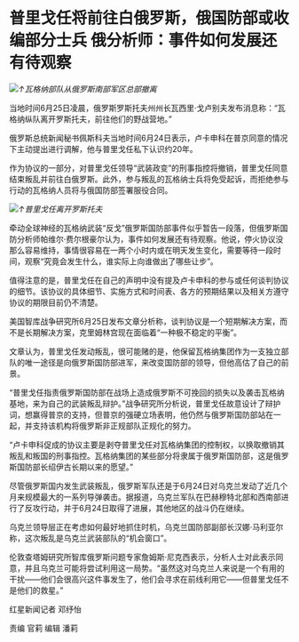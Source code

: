 

# 普里戈任将前往白俄罗斯，俄国防部或收编部分士兵 俄分析师：事件如何发展还有待观察

![](https://inews.gtimg.com/om_bt/OrEV1FU_ilpjmuKaCJUi7xHmooP0NjxwzI-GqVdkFWvhUAA/1000)_↑瓦格纳部队从俄罗斯南部军区总部撤离_

当地时间6月25日凌晨，俄罗斯罗斯托夫州州长瓦西里·戈卢别夫发布消息称：“瓦格纳纵队离开罗斯托夫，前往他们的野战营地。”

俄罗斯总统新闻秘书佩斯科夫当地时间6月24日表示，卢卡申科在普京同意的情况下主动提出进行调解，他与普里戈任私下认识约20年。

作为协议的一部分，对普里戈任领导“武装政变”的刑事指控将撤销，普里戈任同意结束叛乱并前往白俄罗斯。此外，参与叛乱的瓦格纳士兵将免受起诉，而拒绝参与行动的瓦格纳人员将与俄国防部签署服役合同。

![](https://inews.gtimg.com/om_bt/OQ5lZUc3hJUxfJhtLDhRltO7-RVyUHjNmR68K7kCNYVVwAA/1000)_↑普里戈任离开罗斯托夫_

牵动全球神经的瓦格纳武装“反戈”俄罗斯国防部事件似乎暂告一段落，但俄罗斯国防分析师帕维尔·费尔根豪尔认为，事件如何发展还有待观察。他说，停火协议没那么容易维持，事情很容易在一两个小时内或在明天发生变化，需要等待一段时间，观察“究竟会发生什么，谁实际上向谁做出了哪些让步”。

值得注意的是，普里戈任在自己的声明中没有提及卢卡申科的参与或任何谈判协议的细节。该协议的具体细节、实施方式和时间表、各方的预期结果以及相关方遵守协议的期限目前仍不清楚。

美国智库战争研究所6月25日发布文章分析称，谈判协议是一个短期解决方案，而不是长期解决方案，克里姆林宫现在面临着“一种极不稳定的平衡”。

文章认为，普里戈任发动叛乱，很可能赌的是，他保留瓦格纳集团作为一支独立部队的唯一途径是向俄罗斯国防部进军，来改变国防部的领导，但他高估了自己的前景。

“普里戈任指责俄罗斯国防部在战场上造成俄罗斯不可挽回的损失以及袭击瓦格纳基地，来为自己的武装叛乱辩护。”战争研究所分析说，普里戈任故意设计了辩护词，想赢得普京的支持，但普京的强硬立场表明，他仍然与俄罗斯国防部站在一起，并支持该机构将俄罗斯非正规部队正规化的努力。

“卢卡申科促成的协议主要是剥夺普里戈任对瓦格纳集团的控制权，以换取撤销其叛乱和叛国的刑事指控。瓦格纳集团的某些部分将隶属于俄罗斯国防部，这是俄罗斯国防部长绍伊古长期以来的愿望。”

尽管俄罗斯国内发生武装叛乱，俄罗斯军队还是于6月24日对乌克兰发动了近几个月来规模最大的一系列导弹袭击。据报道，乌克兰军队在巴赫穆特北部和西南部进行了反攻行动，并于6月24日取得了进展，其他地区的战斗仍在继续。

乌克兰领导层正在考虑如何最好地抓住时机，乌克兰国防部副部长汉娜·马利亚尔称，这次叛乱是乌克兰武装部队的“机会窗口”。

伦敦查塔姆研究所智库俄罗斯问题专家詹姆斯·尼克西表示，分析人士对此表示同意，并且乌克兰可能将尝试利用这一局势。“虽然这对乌克兰人来说是一个有用的干扰——他们会很高兴这件事发生了，他们会寻求在前线利用它——但普里戈任不是他们的救星。”

红星新闻记者 邓纾怡

责编 官莉 编辑 潘莉

